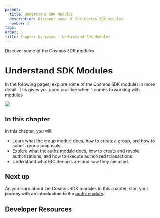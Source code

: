 ```yaml
---
parent:
  title: Understand SDK Modules
  description: Discover some of the Cosmos SDK modules
  number: 1
tags:
order: 1
title: Chapter Overview - Understand SDK Modules
---
```


<div class="tm-overline tm-rf-1 tm-lh-title tm-medium tm-muted">Discover some of the Cosmos SDK modules</div>
<h1 class="mt-4 mb-6">Understand SDK Modules</h1>

In the following pages, explore some of the Cosmos SDK modules in more detail. This gives you good practice when it comes to working with modules.

![](/lp-images/planets-large-2.svg)

## In this chapter

<HighlightBox type="learning">

In this chapter, you will:

* Learn what the group module does, how to create a group, and how to submit group proposals.
* Explore what the authz module does, how to create and revoke authorizations, and how to execute authorized transactions.
* Understand what IBC denoms are and how they are used.

</HighlightBox>

<card-module/>

## Next up

As you learn about the Cosmos SDK modules in this chapter, start your journey with an introduction to the [authz module](./1-authz.md).

## Developer Resources

<div v-for="resource in $themeConfig.resources">
  <Resource
    :title="resource.title"
    :description="resource.description"
    :links="resource.links"
    :image="resource.image"
    :large="true"
  />
  <br/>
</div>
